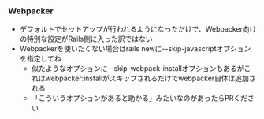 ### Webpacker

* デフォルトでセットアップが行われるようになっただけで、Webpacker向けの特別な設定がRails側に入った訳ではない
* Webpackerを使いたくない場合はrails newに--skip-javascriptオプションを指定してね
  * 似たようなオプションに--skip-webpack-installオプションもあるがこれはwebpacker:installがスキップされるだけでwebpacker自体は追加される
  * 「こういうオプションがあると助かる」みたいなのがあったらPRください
